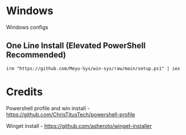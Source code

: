 # Windows
Windows configs

## One Line Install (Elevated PowerShell Recommended)

```
irm "https://github.com/Meyu-Sys/win-sys/raw/main/setup.ps1" | iex
```

# Credits

Powershell profile and win install - https://github.com/ChrisTitusTech/powershell-profile

Winget install - https://github.com/asheroto/winget-installer

